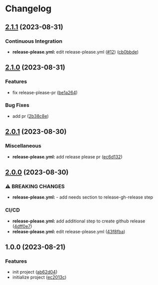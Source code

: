 # Changelog

## [2.1.1](https://github.com/kangwooc/conventional_commit_test/compare/v2.1.0...v2.1.1) (2023-08-31)


### Continuous Integration

* **release-please.yml:** edit release-please.yml ([#12](https://github.com/kangwooc/conventional_commit_test/issues/12)) ([cb0bbde](https://github.com/kangwooc/conventional_commit_test/commit/cb0bbdee5f4cee0ae1439bf8f92ddcbbb151d399))

## [2.1.0](https://github.com/kangwooc/conventional_commit_test/compare/v2.0.1...v2.1.0) (2023-08-31)


### Features

* fix release-please-pr ([be1a264](https://github.com/kangwooc/conventional_commit_test/commit/be1a26411609205b9149f72cddb5f95a20994cc3))


### Bug Fixes

* add pr ([2b38c8e](https://github.com/kangwooc/conventional_commit_test/commit/2b38c8ef9e2e53db915fc38845a73ed1fd8c1e34))

## [2.0.1](https://github.com/kangwooc/conventional_commit_test/compare/v2.0.0...v2.0.1) (2023-08-30)


### Miscellaneous

* **release-please.yml:** add release please pr ([ec6d132](https://github.com/kangwooc/conventional_commit_test/commit/ec6d132579eb20041d9ed3d29c519a464aeb0d35))

## [2.0.0](https://github.com/kangwooc/conventional_commit_test/compare/v1.0.0...v2.0.0) (2023-08-30)


### ⚠ BREAKING CHANGES

* **release-please.yml:** - add needs section to release-gh-release step

### CI/CD

* **release-please.yml:** add additional step to create github release ([4dff0e7](https://github.com/kangwooc/conventional_commit_test/commit/4dff0e7e03871745fead198900968cd24f49a77c))
* **release-please.yml:** edit release-please.yml ([43f8fba](https://github.com/kangwooc/conventional_commit_test/commit/43f8fba024c3786994502a656e0390adccea4beb))

## 1.0.0 (2023-08-21)


### Features

* init project ([ab62d04](https://github.com/kangwooc/conventional_commit_test/commit/ab62d04c49ea48ff8dc75fdcd1ce0b1d6d59b16c))
* initialize project ([ec2013c](https://github.com/kangwooc/conventional_commit_test/commit/ec2013cd08f2616ddc52b0b514f36efd593d0079))

